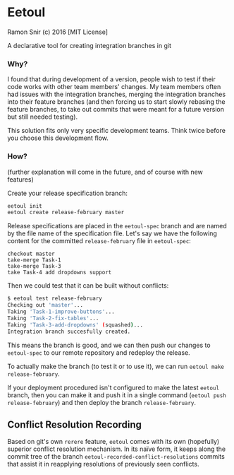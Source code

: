 # Eetoul

Ramon Snir (c) 2016 [MIT License]

A declarative tool for creating integration branches in git

### Why?

I found that during development of a version, people wish to test if their code works with other team members' changes. My team members often had issues with the integration branches, merging the integration branches into their feature branches (and then forcing us to start slowly rebasing the feature branches, to take out commits that were meant for a future version but still needed testing).

This solution fits only very specific development teams. Think twice before you choose this development flow.

### How?

(further explanation will come in the future, and of course with new features)

Create your release specification branch:
```sh
eetoul init
eetoul create release-february master
```

Release specifications are placed in the `eetoul-spec` branch and are named by the file name of the specification file. Let's say we have the following content for the committed `release-february` file in `eetoul-spec`:
```
checkout master
take-merge Task-1
take-merge Task-3
take Task-4 add dropdowns support
```

Then we could test that it can be built without conflicts:
```sh
$ eetoul test release-february
Checking out 'master'...
Taking 'Task-1-improve-buttons'...
Taking 'Task-2-fix-tables'...
Taking 'Task-3-add-dropdowns' (squashed)...
Integration branch succesfully created.
```

This means the branch is good, and we can then push our changes to `eetoul-spec` to our remote repository and redeploy the release.

To actually make the branch (to test it or to use it), we can run `eetoul make release-february`.

If your deployment procedured isn't configured to make the latest `eetoul` branch, then you can make it and push it in a single command (`eetoul push release-february`) and then deploy the branch `release-february`.

## Conflict Resolution Recording

Based on git's own `rerere` feature, `eetoul` comes with its own (hopefully) superior conflict resolution mechanism. In its naïve form, it keeps along the commit tree of the branch `eetoul-recorded-conflict-resolutions` commits that assist it in reapplying resolutions of previously seen conflicts.
